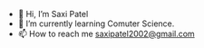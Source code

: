 - 👋 Hi, I’m Saxi Patel
- 🌱 I’m currently learning Comuter Science.
- 📫 How to reach me saxipatel2002@gmail.com

<!---
SaxiPatel11/SaxiPatel11 is a ✨ special ✨ repository because its `README.md` (this file) appears on your GitHub profile.
You can click the Preview link to take a look at your changes.
--->
